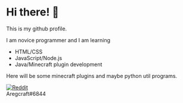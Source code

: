 # Hi there! :wave:

This is my github profile. 

I am novice programmer and I am learning
- HTML/CSS
- JavaScript/Node.js
- Java/Minecraft plugin development

Here will be some minecraft plugins and maybe python util programs.

[![Reddit](https://www.redditstatic.com/desktop2x/img/favicon/favicon-32x32.png)](https://www.reddit.com/user/Areg-Galstyan "Areg-Galstyan")  
Aregcraft#6844
